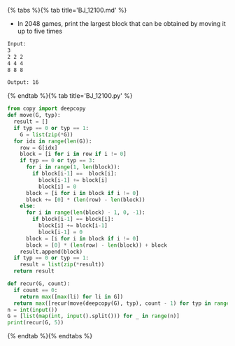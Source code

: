 {% tabs %}{% tab title='BJ_12100.md' %}

* In 2048 games, print the largest block that can be obtained by moving it up to five times

```txt
Input:
3
2 2 2
4 4 4
8 8 8

Output: 16
```

{% endtab %}{% tab title='BJ_12100.py' %}

```py
from copy import deepcopy
def move(G, typ):
  result = []
  if typ == 0 or typ == 1:
    G = list(zip(*G))
  for idx in range(len(G)):
    row = G[idx]
    block = [i for i in row if i != 0]
    if typ == 0 or typ == 3:
      for i in range(1, len(block)):
        if block[i-1] ==  block[i]:
          block[i-1] += block[i]
          block[i] = 0
      block = [i for i in block if i != 0]
      block += [0] * (len(row) - len(block))
    else:
      for i in range(len(block) - 1, 0, -1):
        if block[i-1] == block[i]:
          block[i] += block[i-1]
          block[i-1] = 0
      block = [i for i in block if i != 0]
      block = [0] * (len(row) - len(block)) + block
    result.append(block)
  if typ == 0 or typ == 1:
    result = list(zip(*result))
  return result

def recur(G, count):
  if count == 0:
    return max([max(li) for li in G])
  return max([recur(move(deepcopy(G), typ), count - 1) for typ in range(4)])
n = int(input())
G = [list(map(int, input().split())) for _ in range(n)]
print(recur(G, 5))
```

{% endtab %}{% endtabs %}
